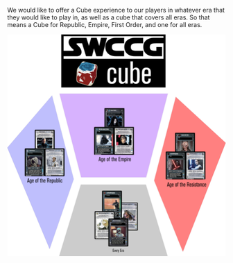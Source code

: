 
We would like to offer a Cube experience to our players in whatever era that they would like to play in, as well as a cube that covers all eras. So that means a Cube for Republic, Empire, First Order, and one for all eras.

![SWCCG Cube All Eras logo](swccg_cube_eras.png)


